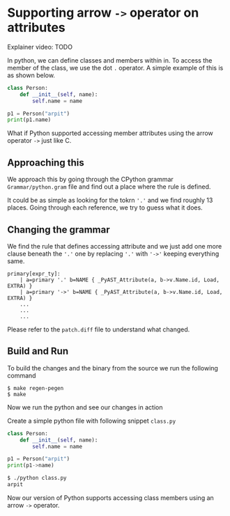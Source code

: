 Supporting arrow `->` operator on attributes
===

Explainer video: TODO

In python, we can define classes and members within in. To access
the member of the class, we use the dot `.` operator. A simple example
of this is as shown below.

```py
class Person:
    def __init__(self, name):
        self.name = name

p1 = Person("arpit")
print(p1.name)
```

What if Python supported accessing member attributes using
the arrow operator `->` just like C.

## Approaching this

We approach this by going through the CPython grammar `Grammar/python.gram`
file and find out a place where the rule is defined.

It could be as simple as looking for the tokrn `'.'` and we find roughly
13 places. Going through each reference, we try to guess what it does.

## Changing the grammar

We find the rule that defines accessing attribute and we just add one
more clause beneath the `'.'` one by replacing `'.'` with `'->'` keeping
everything same.

```
primary[expr_ty]:
    | a=primary '.' b=NAME { _PyAST_Attribute(a, b->v.Name.id, Load, EXTRA) }
    | a=primary '->' b=NAME { _PyAST_Attribute(a, b->v.Name.id, Load, EXTRA) }
    ...
    ...
    ...
```

Please refer to the `patch.diff` file to understand what changed.

## Build and Run

To build the changes and the binary from the source we run the following command

```
$ make regen-pegen
$ make
```

Now we run the python and see our changes in action

Create a simple python file with following snippet `class.py`

```py
class Person:
    def __init__(self, name):
        self.name = name

p1 = Person("arpit")
print(p1->name)
```

```sh
$ ./python class.py
arpit
```

Now our version of Python supports accessing class members using an
arrow `->` operator.
